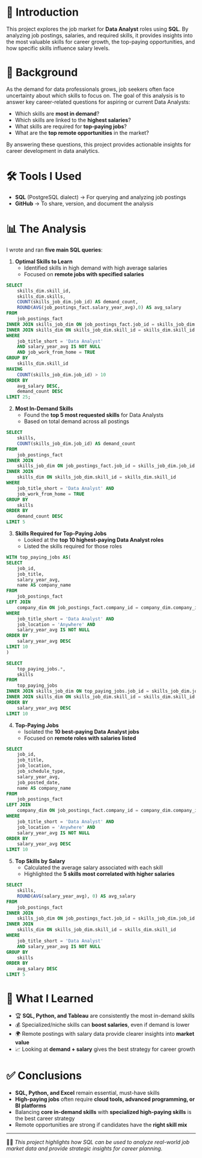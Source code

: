 # 📌 Introduction
This project explores the job market for **Data Analyst** roles using **SQL**. By analyzing job postings, salaries, and required skills, it provides insights into the most valuable skills for career growth, the top-paying opportunities, and how specific skills influence salary levels.

# 📖 Background
As the demand for data professionals grows, job seekers often face uncertainty about which skills to focus on. The goal of this analysis is to answer key career-related questions for aspiring or current Data Analysts:

-  Which skills are **most in demand**?  
-  Which skills are linked to the **highest salaries**?  
-  What skills are required for **top-paying jobs**?  
-  What are the **top remote opportunities** in the market?  

By answering these questions, this project provides actionable insights for career development in data analytics.
# 🛠️ Tools I Used
- **SQL** (PostgreSQL dialect) → For querying and analyzing job postings
- **GitHub** → To share, version, and document the analysis

# 📊 The Analysis
I wrote and ran **five main SQL queries**:  

1. **Optimal Skills to Learn**  
   - Identified skills in high demand with high average salaries  
   - Focused on **remote jobs with specified salaries**  
```sql
SELECT
    skills_dim.skill_id,
    skills_dim.skills,
    COUNT(skills_job_dim.job_id) AS demand_count,
    ROUND(AVG(job_postings_fact.salary_year_avg),0) AS avg_salary
FROM
    job_postings_fact
INNER JOIN skills_job_dim ON job_postings_fact.job_id = skills_job_dim.job_id
INNER JOIN skills_dim ON skills_job_dim.skill_id = skills_dim.skill_id
WHERE
    job_title_short = 'Data Analyst'
    AND salary_year_avg IS NOT NULL
    AND job_work_from_home = TRUE
GROUP BY
    skills_dim.skill_id
HAVING
    COUNT(skills_job_dim.job_id) > 10
ORDER BY
    avg_salary DESC,
    demand_count DESC
LIMIT 25;
```
2. **Most In-Demand Skills**  
   - Found the **top 5 most requested skills** for Data Analysts  
   - Based on total demand across all postings  
```sql
SELECT
    skills,
    COUNT(skills_job_dim.job_id) AS demand_count
FROM
    job_postings_fact
INNER JOIN
    skills_job_dim ON job_postings_fact.job_id = skills_job_dim.job_id
INNER JOIN
    skills_dim ON skills_job_dim.skill_id = skills_dim.skill_id
WHERE
    job_title_short = 'Data Analyst' AND
    job_work_from_home = TRUE
GROUP BY
    skills
ORDER BY   
    demand_count DESC
LIMIT 5
```

3. **Skills Required for Top-Paying Jobs**  
   - Looked at the **top 10 highest-paying Data Analyst roles**  
   - Listed the skills required for those roles  
``` sql
WITH top_paying_jobs AS(
SELECT 
    job_id,
    job_title,
    salary_year_avg,
    name AS company_name
FROM
    job_postings_fact
LEFT JOIN 
    company_dim ON job_postings_fact.company_id = company_dim.company_id
WHERE
    job_title_short = 'Data Analyst' AND
    job_location = 'Anywhere' AND
    salary_year_avg IS NOT NULL
ORDER BY
    salary_year_avg DESC
LIMIT 10
)

SELECT 
    top_paying_jobs.*,
    skills
FROM
    top_paying_jobs
INNER JOIN skills_job_dim ON top_paying_jobs.job_id = skills_job_dim.job_id
INNER JOIN skills_dim ON skills_job_dim.skill_id = skills_dim.skill_id
ORDER BY
    salary_year_avg DESC
LIMIT 10
```

4. **Top-Paying Jobs**  
   - Isolated the **10 best-paying Data Analyst jobs**  
   - Focused on **remote roles with salaries listed**  
``` sql
SELECT 
    job_id,
    job_title,
    job_location,
    job_schedule_type,
    salary_year_avg,
    job_posted_date,
    name AS company_name
FROM
    job_postings_fact
LEFT JOIN 
    company_dim ON job_postings_fact.company_id = company_dim.company_id
WHERE
    job_title_short = 'Data Analyst' AND
    job_location = 'Anywhere' AND
    salary_year_avg IS NOT NULL
ORDER BY
    salary_year_avg DESC
LIMIT 10
```

5. **Top Skills by Salary**  
   - Calculated the average salary associated with each skill  
   - Highlighted the **5 skills most correlated with higher salaries**  
```sql
SELECT
    skills,
    ROUND(AVG(salary_year_avg), 0) AS avg_salary
FROM
    job_postings_fact
INNER JOIN
    skills_job_dim ON job_postings_fact.job_id = skills_job_dim.job_id
INNER JOIN
    skills_dim ON skills_job_dim.skill_id = skills_dim.skill_id
WHERE
    job_title_short = 'Data Analyst' 
    AND salary_year_avg IS NOT NULL
GROUP BY
    skills
ORDER BY   
    avg_salary DESC
LIMIT 5
```

# 🎯 What I Learned
- 🏆 **SQL, Python, and Tableau** are consistently the most in-demand skills  
- 💰 Specialized/niche skills can **boost salaries**, even if demand is lower  
- 🌍 Remote postings with salary data provide clearer insights into **market value**  
- 📈 Looking at **demand + salary** gives the best strategy for career growth  

# ✅ Conclusions
- **SQL, Python, and Excel** remain essential, must-have skills  
- **High-paying jobs** often require **cloud tools, advanced programming, or BI platforms**  
- Balancing **core in-demand skills** with **specialized high-paying skills** is the best career strategy  
- Remote opportunities are strong if candidates have the **right skill mix** 
---

👨‍💻 *This project highlights how SQL can be used to analyze real-world job market data and provide strategic insights for career planning.*  